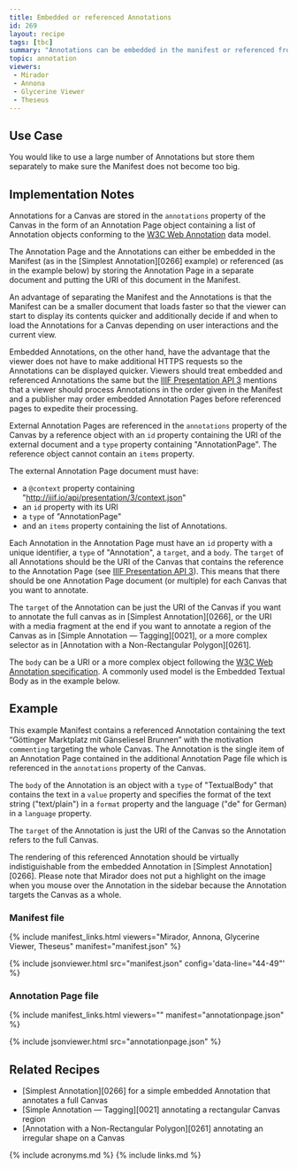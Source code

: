 ```yaml
---
title: Embedded or referenced Annotations
id: 269
layout: recipe
tags: [tbc]
summary: "Annotations can be embedded in the manifest or referenced from external URIs."
topic: annotation
viewers:
 - Mirador
 - Annona
 - Glycerine Viewer
 - Theseus
---
```


## Use Case

You would like to use a large number of Annotations but store them separately to make sure the Manifest does not become too big.

## Implementation Notes

Annotations for a Canvas are stored in the `annotations` property of the Canvas in the form of an Annotation Page object containing a list of Annotation objects conforming to the [W3C Web Annotation](https://www.w3.org/TR/annotation-model/) data model.

The Annotation Page and the Annotations can either be embedded in the Manifest (as in the [Simplest Annotation][0266] example) or referenced (as in the example below) by storing the Annotation Page in a separate document and putting the URI of this document in the Manifest.

An advantage of separating the Manifest and the Annotations is that the Manifest can be a smaller document that loads faster so that the viewer can start to display its contents quicker and additionally decide if and when to load the Annotations for a Canvas depending on user interactions and the current view.

Embedded Annotations, on the other hand, have the advantage that the viewer does not have to make additional HTTPS requests so the Annotations can be displayed quicker. Viewers should treat embedded and referenced Annotations the same but the [IIIF Presentation API 3](https://iiif.io/api/presentation/3.0/#56-annotation) mentions that a viewer should process Annotations in the order given in the Manifest and a publisher may order embedded Annotation Pages before referenced pages to expedite their processing.

External Annotation Pages are referenced in the `annotations` property of the Canvas by a reference object with an `id` property containing the URI of the external document and a `type` property containing "AnnotationPage". The reference object cannot contain an `items` property.

The external Annotation Page document must have:
- a `@context` property containing "http://iiif.io/api/presentation/3/context.json"
- an `id` property with its URI
- a `type` of "AnnotationPage"
- and an `items` property containing the list of Annotations.

Each Annotation in the Annotation Page must have an `id` property with a unique identifier, a `type` of "Annotation", a `target`, and a `body`. The `target` of all Annotations should be the URI of the Canvas that contains the reference to the Annotation Page (see [IIIF Presentation API 3](https://iiif.io/api/presentation/3.0/#55-annotation-page)). This means that there should be one Annotation Page document (or multiple) for each Canvas that you want to annotate.

The `target` of the Annotation can be just the URI of the Canvas if you want to annotate the full canvas as in [Simplest Annotation][0266], or the URI with a media fragment at the end if you want to annotate a region of the Canvas as in [Simple Annotation — Tagging][0021], or a more complex selector as in [Annotation with a Non-Rectangular Polygon][0261].

The `body` can be a URI or a more complex object following the [W3C Web Annotation specification](https://www.w3.org/TR/annotation-model/#bodies-and-targets'). A commonly used model is the Embedded Textual Body as in the example below.


## Example

This example Manifest contains a referenced Annotation containing the text “Göttinger Marktplatz mit Gänseliesel Brunnen” with the motivation `commenting` targeting the whole Canvas. The Annotation is the single item of an Annotation Page contained in the additional Annotation Page file which is referenced in the `annotations` property of the Canvas.

The `body` of the Annotation is an object with a `type` of "TextualBody" that contains the text in a `value` property and specifies the format of the text string ("text/plain") in a `format` property and the language ("de" for German) in a `language` property.

The `target` of the Annotation is just the URI of the Canvas so the Annotation refers to the full Canvas.

The rendering of this referenced Annotation should be virtually indistiguishable from the embedded Annotation in [Simplest Annotation][0266]. Please note that Mirador does not put a highlight on the image when you mouse over the Annotation in the sidebar because the Annotation targets the Canvas as a whole.

### Manifest file

{% include manifest_links.html viewers="Mirador, Annona, Glycerine Viewer, Theseus" manifest="manifest.json" %}

{% include jsonviewer.html src="manifest.json" config='data-line="44-49"' %}

### Annotation Page file

{% include manifest_links.html viewers="" manifest="annotationpage.json" %}

{% include jsonviewer.html src="annotationpage.json" %}

## Related Recipes

* [Simplest Annotation][0266] for a simple embedded Annotation that annotates a full Canvas
* [Simple Annotation — Tagging][0021] annotating a rectangular Canvas region
* [Annotation with a Non-Rectangular Polygon][0261] annotating an irregular shape on a Canvas


{% include acronyms.md %}
{% include links.md %}
